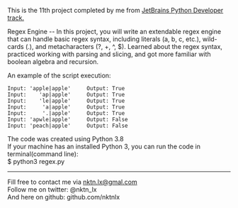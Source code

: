 This is the 11th project completed by me from [JetBrains Python Developer track.](https://hyperskill.org/tracks/2)

Regex Engine -- In this project, you will write an extendable regex engine that can handle basic regex syntax, including literals (a, b, c, etc.), wild-cards (.), and metacharacters (?, +, ^, $). Learned about the regex syntax, practiced working with parsing and slicing, and got more familiar with boolean algebra and recursion.   

An example of the script execution:  
```
Input: 'apple|apple'     Output: True
Input:    'ap|apple'     Output: True
Input:    'le|apple'     Output: True
Input:     'a|apple'     Output: True
Input:     '.|apple'     Output: True
Input: 'apwle|apple'     Output: False
Input: 'peach|apple'     Output: False

```


The code was created using Python 3.8  
If your machine has an installed Python 3, you can run the code in terminal(command line):  
$ python3 regex.py  


--------------------------------------------
Fill free to contact me via nktn.lx@gmal.com  
Follow me on twitter: @nktn_lx  
And here on github: github.com/nktnlx  